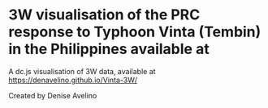 3W visualisation of the PRC response to Typhoon Vinta (Tembin) in the Philippines
available at 
==============

A dc.js visualisation of 3W data, available at https://denavelino.github.io/Vinta-3W/

Created by Denise Avelino

